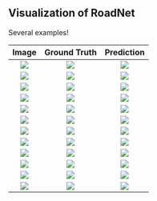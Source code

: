 ## Visualization of RoadNet

Several examples!

|Image|Ground Truth|Prediction|
|:----:|:----:|:----:|
|![](./roadnet/1-0-12_image.png)|![](./roadnet/1-0-12_label_gt.png)|![](./roadnet/1-0-12_label_pred.png)|
|![](./roadnet/1-15-3_image.png)|![](./roadnet/1-15-3_label_gt.png)|![](./roadnet/1-15-3_label_pred.png)|
|![](./roadnet/1-16-2_image.png)|![](./roadnet/1-16-2_label_gt.png)|![](./roadnet/1-16-2_label_pred.png)|
|![](./roadnet/1-17-11_image.png)|![](./roadnet/1-17-11_label_gt.png)|![](./roadnet/1-17-11_label_pred.png)|
|![](./roadnet/1-18-9_image.png)|![](./roadnet/1-18-9_label_gt.png)|![](./roadnet/1-18-9_label_pred.png)|
|![](./roadnet/1-2-10_image.png)|![](./roadnet/1-2-10_label_gt.png)|![](./roadnet/1-2-10_label_pred.png)|
|![](./roadnet/1-5-10_image.png)|![](./roadnet/1-5-10_label_gt.png)|![](./roadnet/1-5-10_label_pred.png)|
|![](./roadnet/1-6-7_image.png)|![](./roadnet/1-6-7_label_gt.png)|![](./roadnet/1-6-7_label_pred.png)|
|![](./roadnet/1-6-9_image.png)|![](./roadnet/1-6-9_label_gt.png)|![](./roadnet/1-6-9_label_pred.png)|
|![](./roadnet/16-7-7_image.png)|![](./roadnet/16-7-7_label_gt.png)|![](./roadnet/16-7-7_label_pred.png)|
|![](./roadnet/17-2-10_image.png)|![](./roadnet/17-2-10_label_gt.png)|![](./roadnet/17-2-10_label_pred.png)|
|![](./roadnet/18-5-15_image.png)|![](./roadnet/18-5-15_label_gt.png)|![](./roadnet/18-5-15_label_pred.png)|


